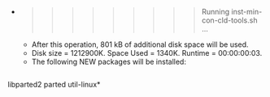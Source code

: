 * >>>>>>>>> Running inst-min-con-cld-tools.sh ...
  * After this operation, 801 kB of additional disk space will be used.
  * Disk size = 1212900K. Space Used = 1340K. Runtime = 00:00:00:03.
  * The following NEW packages will be installed:
  ```bash
libparted2 parted util-linux*
  ```
